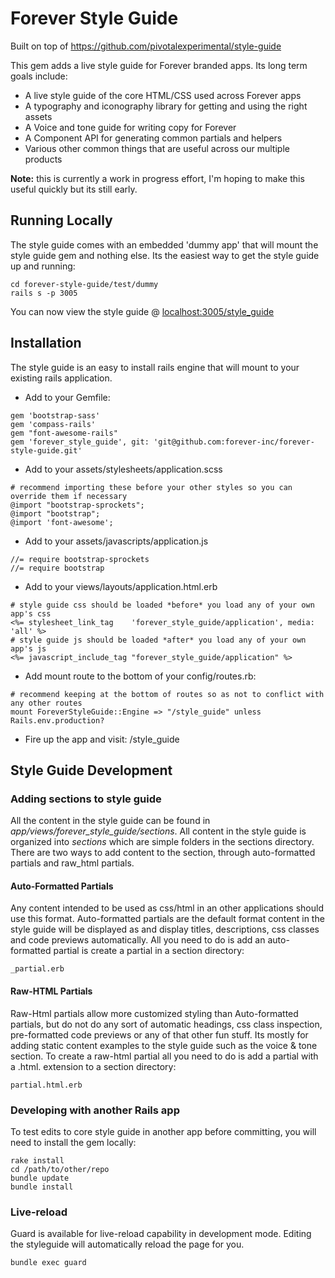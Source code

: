# Forever Style Guide

Built on top of https://github.com/pivotalexperimental/style-guide

This gem adds a live style guide for Forever branded apps.  Its long term goals include:
* A live style guide of the core HTML/CSS used across Forever apps
* A typography and iconography library for getting and using the right assets
* A Voice and tone guide for writing copy for Forever
* A Component API for generating common partials and helpers
* Various other common things that are useful across our multiple products

**Note:** this is currently a work in progress effort, I'm hoping to make this useful quickly but its still early.

## Running Locally

The style guide comes with an embedded 'dummy app' that will mount the style guide gem and nothing else.  Its the easiest way to get the style guide up and running:

```
cd forever-style-guide/test/dummy
rails s -p 3005
```

You can now view the style guide @ [localhost:3005/style_guide](localhost:3005/style_guide)

## Installation

The style guide is an easy to install rails engine that will mount to your existing rails application.

- Add to your Gemfile:
```
gem 'bootstrap-sass'
gem 'compass-rails'
gem "font-awesome-rails"
gem 'forever_style_guide', git: 'git@github.com:forever-inc/forever-style-guide.git'

```

- Add to your assets/stylesheets/application.scss
```
# recommend importing these before your other styles so you can override them if necessary
@import "bootstrap-sprockets";
@import "bootstrap";
@import 'font-awesome';
```

- Add to your assets/javascripts/application.js
```
//= require bootstrap-sprockets
//= require bootstrap
```

- Add to your views/layouts/application.html.erb
```
# style guide css should be loaded *before* you load any of your own app's css
<%= stylesheet_link_tag    'forever_style_guide/application', media: 'all' %>
# style guide js should be loaded *after* you load any of your own app's js
<%= javascript_include_tag "forever_style_guide/application" %>
```

- Add mount route to the bottom of your config/routes.rb:
```
# recommend keeping at the bottom of routes so as not to conflict with any other routes
mount ForeverStyleGuide::Engine => "/style_guide" unless Rails.env.production?
```

- Fire up the app and visit: <app url>/style_guide

## Style Guide Development

### Adding sections to style guide

All the content in the style guide can be found in *app/views/forever_style_guide/sections*.  All content in the style guide is organized into *sections* which are simple folders in the sections directory.  There are two ways to add content to the section, through auto-formatted partials and raw_html partials.

#### Auto-Formatted Partials

Any content intended to be used as css/html in an other applications should use this format.  Auto-formatted partials are the default format content in the style guide will be displayed as and display titles, descriptions, css classes and code previews automatically.
All you need to do is add an auto-formatted partial is create a partial in a section directory:
```
_partial.erb
```


#### Raw-HTML Partials
Raw-Html partials allow more customized styling than Auto-formatted partials, but do not do any sort of automatic headings, css class inspection, pre-formatted code previews or any of that other fun stuff.  Its mostly for adding static content examples to the style guide such as the voice & tone section.
To create a raw-html partial all you need to do is add a partial with a .html. extension to a section directory:
```
partial.html.erb
```

### Developing with another Rails app
To test edits to core style guide in another app before committing, you will need to install the gem locally:
```
rake install
cd /path/to/other/repo
bundle update
bundle install
```

### Live-reload
Guard is available for live-reload capability in development mode.  Editing the styleguide will automatically reload the page for you.
```
bundle exec guard
```

